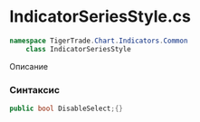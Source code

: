 
# IndicatorSeriesStyle.cs
```csharp
namespace TigerTrade.Chart.Indicators.Common  
    class IndicatorSeriesStyle
```

Описание

### Синтаксис
```csharp
public bool DisableSelect;{}
```
